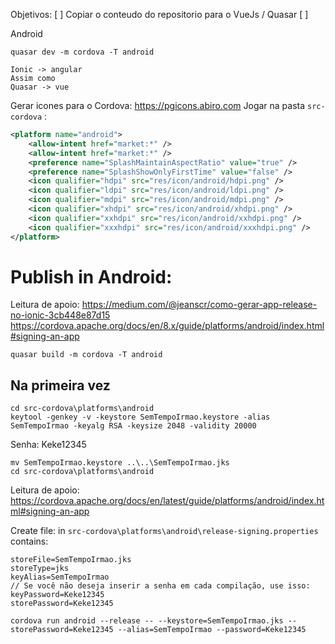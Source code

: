 Objetivos:
[ ] Copiar o conteudo do repositorio para o VueJs / Quasar
[ ]

Android
```
quasar dev -m cordova -T android
```

```
Ionic -> angular
Assim como
Quasar -> vue
```

Gerar icones para o Cordova:
https://pgicons.abiro.com
Jogar na pasta `src-cordova` :
```xml
<platform name="android">
    <allow-intent href="market:*" />
    <allow-intent href="market:*" />
    <preference name="SplashMaintainAspectRatio" value="true" />
    <preference name="SplashShowOnlyFirstTime" value="false" />
    <icon qualifier="hdpi" src="res/icon/android/hdpi.png" />
    <icon qualifier="ldpi" src="res/icon/android/ldpi.png" />
    <icon qualifier="mdpi" src="res/icon/android/mdpi.png" />
    <icon qualifier="xhdpi" src="res/icon/android/xhdpi.png" />
    <icon qualifier="xxhdpi" src="res/icon/android/xxhdpi.png" />
    <icon qualifier="xxxhdpi" src="res/icon/android/xxxhdpi.png" />
</platform>
```



# Publish in Android:

Leitura de apoio:
https://medium.com/@jeanscr/como-gerar-app-release-no-ionic-3cb448e87d15
https://cordova.apache.org/docs/en/8.x/guide/platforms/android/index.html#signing-an-app

```
quasar build -m cordova -T android
```

## Na primeira vez
```
cd src-cordova\platforms\android
keytool -genkey -v -keystore SemTempoIrmao.keystore -alias SemTempoIrmao -keyalg RSA -keysize 2048 -validity 20000
```

Senha:
Keke12345


```
mv SemTempoIrmao.keystore ..\..\SemTempoIrmao.jks
cd src-cordova\platforms\android
```

Leitura de apoio:
https://cordova.apache.org/docs/en/latest/guide/platforms/android/index.html#signing-an-app

Create file: in `src-cordova\platforms\android\release-signing.properties`  contains:
```
storeFile=SemTempoIrmao.jks
storeType=jks
keyAlias=SemTempoIrmao
// Se você não deseja inserir a senha em cada compilação, use isso:
keyPassword=Keke12345
storePassword=Keke12345
```


```
cordova run android --release -- --keystore=SemTempoIrmao.jks --storePassword=Keke12345 --alias=SemTempoIrmao --password=Keke12345
```


